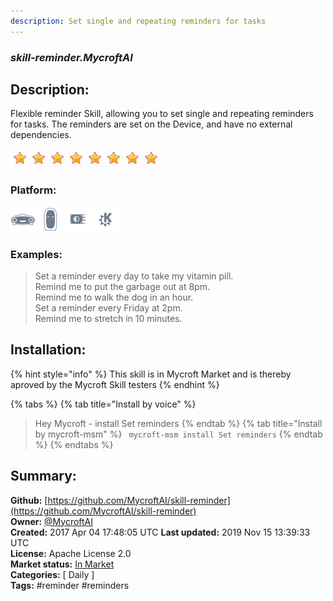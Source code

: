 ```yaml
---
description: Set single and repeating reminders for tasks
---
```


### _skill-reminder.MycroftAI_  
## Description:  
Flexible reminder Skill, allowing you to set single and repeating reminders for tasks. The reminders are set on the Device, and have no external dependencies.  
  
![](../.gitbook/assets/star.png)![](../.gitbook/assets/star.png)![](../.gitbook/assets/star.png)![](../.gitbook/assets/star.png)![](../.gitbook/assets/star.png)![](../.gitbook/assets/star.png)![](../.gitbook/assets/star.png)![](../.gitbook/assets/star.png)  
  
### Platform:  
 ![Mark I](../.gitbook/assets/mark-1-icon.png)  ![Mark II](../.gitbook/assets/mark-2-icon.png)  ![Picroft](../.gitbook/assets/picroft-icon.png)  ![plasmoid](../.gitbook/assets/kde.png)   
### Examples:  
> Set a reminder every day to take my vitamin pill.  
> Remind me to put the garbage out at 8pm.  
> Remind me to walk the dog in an hour.  
> Set a reminder every Friday at 2pm.  
> Remind me to stretch in 10 minutes.  
  
## Installation:  
{% hint style="info" %}
This skill is in Mycroft Market and is thereby aproved by the Mycroft Skill testers
{% endhint %}
    
{% tabs %}
{% tab title="Install by voice" %}
> Hey Mycroft - install Set reminders
{% endtab %}
  {% tab title="Install by mycroft-msm" %}
``` mycroft-msm install Set reminders```
{% endtab %}
  {% endtabs %}
    
## Summary:  
**Github:** [https://github.com/MycroftAI/skill-reminder](https://github.com/MycroftAI/skill-reminder)  
**Owner:** [@MycroftAI](https://github.com/MycroftAI)  
**Created:** 2017 Apr 04 17:48:05 UTC  **Last updated:** 2019 Nov 15 13:39:33 UTC  
**License:** Apache License 2.0  
**Market status:** [In Market](https://market.mycroft.ai/skill/mycroft-reminder)  
**Categories:** [ Daily ]   
**Tags:** \#reminder \#reminders   
